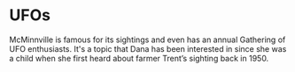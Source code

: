 # UFOs
McMinnville is famous for its sightings and even has an annual Gathering of UFO enthusiasts. It's a topic that Dana has been interested in since she was a child when she first heard about farmer Trent’s sighting back in 1950.
